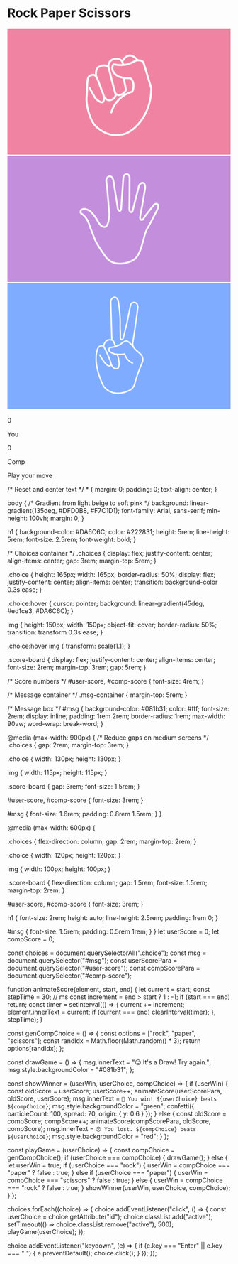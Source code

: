 <!DOCTYPE html>
<html lang="en">
<head>
  <meta charset="UTF-8" />
  <meta name="viewport" content="width=device-width, initial-scale=1" />
  <title>Rock Paper Scissors Game</title>
  <link rel="stylesheet" href="style.css" />
  <script src="https://cdn.jsdelivr.net/npm/canvas-confetti@1.6.0/dist/confetti.browser.min.js" defer></script>
  <script src="app.js" defer></script>
</head>
<body>
  <h1>Rock Paper Scissors</h1>
  <div class="choices">
    <div class="choice" id="rock" tabindex="0">
      <img src="rock.png" alt="Rock" />
    </div>
    <div class="choice" id="paper" tabindex="0">
      <img src="paper.png" alt="Paper" />
    </div>
    <div class="choice" id="scissors" tabindex="0">
      <img src="scissors.png" alt="Scissors" />
    </div>
  </div>
  <div class="score-board">
    <div class="score">
      <p id="user-score">0</p>
      <p>You</p>
    </div>
    <div class="score">
      <p id="comp-score">0</p>
      <p>Comp</p>
    </div>
  </div>
  <div class="msg-container">
    <p id="msg">Play your move</p>
  </div>
</body>
</html>
/* Reset and center text */
* {
  margin: 0;
  padding: 0;
  text-align: center;
}

body {
  /* Gradient from light beige to soft pink */
  background: linear-gradient(135deg, #DFD0B8, #F7C1D1);
  font-family: Arial, sans-serif;
  min-height: 100vh;
  margin: 0;
}



h1 {
  background-color: #DA6C6C;
  color: #222831;
  height: 5rem;
  line-height: 5rem;
  font-size: 2.5rem;
  font-weight: bold;
}

/* Choices container */
.choices {
  display: flex;
  justify-content: center;
  align-items: center;
  gap: 3rem;
  margin-top: 5rem;
}


.choice {
  height: 165px;
  width: 165px;
  border-radius: 50%;
  display: flex;
  justify-content: center;
  align-items: center;
  transition: background-color 0.3s ease;
}

.choice:hover {
  cursor: pointer;
  background: linear-gradient(45deg, #ed1ce3, #DA6C6C);
}



img {
  height: 150px;
  width: 150px;
  object-fit: cover;
  border-radius: 50%;
  transition: transform 0.3s ease;
}


.choice:hover img {
  transform: scale(1.1);
}


.score-board {
  display: flex;
  justify-content: center;
  align-items: center;
  font-size: 2rem;
  margin-top: 3rem;
  gap: 5rem;
}

/* Score numbers */
#user-score,
#comp-score {
  font-size: 4rem;
}

/* Message container */
.msg-container {
  margin-top: 5rem;
}

/* Message box */
#msg {
  background-color: #081b31;
  color: #fff;
  font-size: 2rem;
  display: inline;
  padding: 1rem 2rem;
  border-radius: 1rem;
  max-width: 90vw;
  word-wrap: break-word;
}


@media (max-width: 900px) {
  /* Reduce gaps on medium screens */
  .choices {
    gap: 2rem;
    margin-top: 3rem;
  }

  .choice {
    width: 130px;
    height: 130px;
  }

  img {
    width: 115px;
    height: 115px;
  }

  .score-board {
    gap: 3rem;
    font-size: 1.5rem;
  }

  #user-score,
  #comp-score {
    font-size: 3rem;
  }

  #msg {
    font-size: 1.6rem;
    padding: 0.8rem 1.5rem;
  }
}

@media (max-width: 600px) {
  
  .choices {
    flex-direction: column;
    gap: 2rem;
    margin-top: 2rem;
  }

  .choice {
    width: 120px;
    height: 120px;
  }

  img {
    width: 100px;
    height: 100px;
  }

  .score-board {
    flex-direction: column;
    gap: 1.5rem;
    font-size: 1.5rem;
    margin-top: 2rem;
  }

  #user-score,
  #comp-score {
    font-size: 3rem;
  }

  h1 {
    font-size: 2rem;
    height: auto;
    line-height: 2.5rem;
    padding: 1rem 0;
  }

  #msg {
    font-size: 1.5rem;
    padding: 0.5rem 1rem;
  }
}
let userScore = 0;
let compScore = 0;

const choices = document.querySelectorAll(".choice");
const msg = document.querySelector("#msg");
const userScorePara = document.querySelector("#user-score");
const compScorePara = document.querySelector("#comp-score");


function animateScore(element, start, end) {
  let current = start;
  const stepTime = 30; // ms
  const increment = end > start ? 1 : -1;
  if (start === end) return;
  const timer = setInterval(() => {
    current += increment;
    element.innerText = current;
    if (current === end) clearInterval(timer);
  }, stepTime);
}

const genCompChoice = () => {
  const options = ["rock", "paper", "scissors"];
  const randIdx = Math.floor(Math.random() * 3);
  return options[randIdx];
};

const drawGame = () => {
  msg.innerText = "😐 It's a Draw! Try again.";
  msg.style.backgroundColor = "#081b31";
};

const showWinner = (userWin, userChoice, compChoice) => {
  if (userWin) {
    const oldScore = userScore;
    userScore++;
    animateScore(userScorePara, oldScore, userScore);
    msg.innerText = `🎉 You win! ${userChoice} beats ${compChoice}`;
    msg.style.backgroundColor = "green";
    confetti({ particleCount: 100, spread: 70, origin: { y: 0.6 } });
  } else {
    const oldScore = compScore;
    compScore++;
    animateScore(compScorePara, oldScore, compScore);
    msg.innerText = `😞 You lost. ${compChoice} beats ${userChoice}`;
    msg.style.backgroundColor = "red";
  }
};

const playGame = (userChoice) => {
  const compChoice = genCompChoice();
  if (userChoice === compChoice) {
    drawGame();
  } else {
    let userWin = true;
    if (userChoice === "rock") {
      userWin = compChoice === "paper" ? false : true;
    } else if (userChoice === "paper") {
      userWin = compChoice === "scissors" ? false : true;
    } else {
      userWin = compChoice === "rock" ? false : true;
    }
    showWinner(userWin, userChoice, compChoice);
  }
};

choices.forEach((choice) => {
  choice.addEventListener("click", () => {
    const userChoice = choice.getAttribute("id");
    choice.classList.add("active");
    setTimeout(() => choice.classList.remove("active"), 500);
    playGame(userChoice);
  });


  choice.addEventListener("keydown", (e) => {
    if (e.key === "Enter" || e.key === " ") {
      e.preventDefault();
      choice.click();
    }
  });
});
